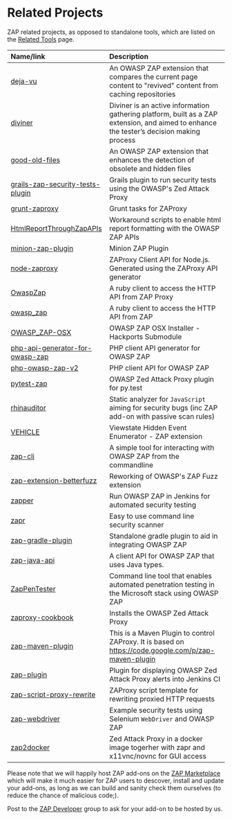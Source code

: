 # Related Projects

ZAP related projects, as opposed to standalone tools, which are listed on the [Related Tools](RelatedTools) page.


| **Name/link** | **Description** |
|:--------------|:----------------|
| [deja-vu](https://github.com/hacktics/deja-vu) | An OWASP ZAP extension that compares the current page content to "revived" content from caching repositories |
| [diviner](https://code.google.com/p/diviner/) | Diviner is an active information gathering platform, built as a ZAP extension, and aimed to enhance the tester’s decision making process |
| [good-old-files](https://github.com/hacktics/good-old-files) | An OWASP ZAP extension that enhances the detection of obsolete and hidden files |
| [grails-zap-security-tests-plugin](https://github.com/theratpack/grails-zap-security-tests-plugin) | Grails plugin to run security tests using the OWASP's Zed Attack Proxy |
| [grunt-zaproxy](https://github.com/TeamPraxis/grunt-zaproxy) | Grunt tasks for ZAProxy |
| [HtmlReportThroughZapAPIs](https://github.com/gmaran23/HtmlReportThroughZapAPIs) | Workaround scripts to enable html report formatting with the OWASP ZAP APIs  |
| [minion-zap-plugin](https://github.com/mozilla/minion-zap-plugin) | Minion ZAP Plugin |
| [node-zaproxy](https://www.npmjs.org/package/zaproxy) | ZAProxy Client API for Node.js. Generated using the ZAProxy API generator |
| [OwaspZap](https://github.com/SUSE/owasp_zap) | A ruby client to access the HTTP API from ZAP Proxy |
| [owasp\_zap](https://github.com/vpereira/owasp_zap) | A ruby client to access the HTTP API from ZAP |
| [OWASP\_ZAP-OSX](https://github.com/BuddhaLabs/OWASP_ZAP-OSX) | OWASP ZAP OSX Installer - Hackports Submodule  |
| [php-api-generator-for-owasp-zap](https://github.com/yukisov/php-api-generator-for-owasp-zap) | PHP client API generator for OWASP ZAP |
| [php-owasp-zap-v2](https://github.com/yukisov/php-owasp-zap-v2) | PHP client API for OWASP ZAP |
| [pytest-zap](https://github.com/davehunt/pytest-zap) | OWASP Zed Attack Proxy plugin for py.test |
| [rhinauditor](https://github.com/h3xstream/rhinauditor) | Static analyzer for `JavaScript` aiming for security bugs (inc ZAP add-on with passive scan rules) |
| [VEHICLE](https://github.com/hacktics/vehicle/) | Viewstate Hidden Event Enumerator - ZAP extension |
| [zap-cli](https://github.com/Grunny/zap-cli) | A simple tool for interacting with OWASP ZAP from the commandline |
| [zap-extension-betterfuzz](https://github.com/lightsey/zap-extension-betterfuzz) | Reworking of OWASP's ZAP Fuzz extension |
| [zapper](https://github.com/adedayo/zapper) | Run OWASP ZAP in Jenkins for automated security testing |
| [zapr](https://github.com/garethr/zapr) | Easy to use command line security scanner |
| [zap-gradle-plugin](https://github.com/PROSPricing/zap-gradle-plugin) | Standalone gradle plugin to aid in integrating OWASP ZAP |
| [zap-java-api](https://github.com/continuumsecurity/zap-java-api) | A client API for OWASP ZAP that uses Java types. |
| [ZapPenTester](https://github.com/gustavorhm/ZapPenTester) | Command line tool that enables automated penetration testing in the Microsoft stack using OWASP ZAP |
| [zaproxy-cookbook](https://github.com/bendodd/zaproxy-cookbook) | Installs the OWASP Zed Attack Proxy |
| [zap-maven-plugin](https://github.com/ShiNoSenshi/zap-maven-plugin) | This is a Maven Plugin to control ZAProxy. It is based on https://code.google.com/p/zap-maven-plugin |
| [zap-plugin](https://github.com/parrot55/zap-plugin) | Plugin for displaying OWASP Zed Attack Proxy alerts into Jenkins CI |
| [zap-script-proxy-rewrite](https://github.com/ncjones/zap-script-proxy-rewrite) | ZAProxy script template for rewriting proxied HTTP requests |
| [zap-webdriver](https://github.com/continuumsecurity/zap-webdriver) | Example security tests using Selenium `WebDriver` and OWASP ZAP |
| [zap2docker](https://registry.hub.docker.com/u/samuliel/zap2docker/) | Zed Attack Proxy in a docker image togerher with zapr and x11vnc/novnc for GUI access |

Please note that we will happily host ZAP add-ons on the [ZAP Marketplace](https://github.com/zaproxy/zap-extensions/) which will make it much easier for ZAP users to descover, install and update your add-ons, as long as we can build and sanity check them ourselves (to reduce the chance of malicious code;).

Post to the [ZAP Developer](https://groups.google.com/group/zaproxy-develop) group to ask for your add-on to be hosted by us.